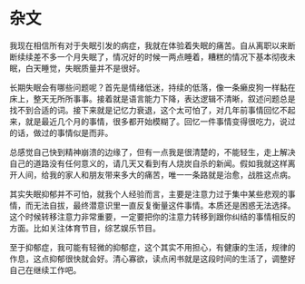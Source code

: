 # 杂文
我现在相信所有对于失眠引发的病症，我就在体验着失眠的痛苦。自从离职以来断断续续差不多一个月失眠了，情况好的时候一两点睡着，糟糕的情况下基本彻夜未眠，白天睡觉，失眠质量并不是很好。

长期失眠会有哪些问题呢？首先是情绪低迷，持续的低落，像一条癞皮狗一样黏在床上，整天无所所事事。接着就是语言能力下降，表达逻辑不清晰，叙述问题总是找不到合适的词。接下来就是记忆力衰退，这个太可怕了，对几年前事情回忆不起来，就是最近几个月的事情，很多都开始模糊了。回忆一件事情变得很吃力，说过的话，做过的事情似是而非。

总感觉自己快到精神崩溃的边缘了，但有一点我是很清楚的，不能轻生，走上解决自己的道路没有任何意义的，请几天又看到有人烧炭自杀的新闻。假如我就这样离开人间，给我的家人和朋友带来多大的痛苦，唯一一条路就是治愈，战胜这点病。

其实失眠抑郁并不可怕，就我个人经验而言，主要是注意力过于集中某些悲观的事情，而无法自拔，最终潜意识里一直反复衡量这件事情。本质还是困惑无法选择。这个时候转移注意力非常重要，一定要把你的注意力转移到跟你纠结的事情相反的方面。比如关注体育节目，综艺娱乐节目。

至于抑郁症，我可能有轻微的抑郁症，这个其实不用担心，有健康的生活，规律的作息，这点抑郁很快就会好。清心寡欲，读点闲书就是这段时间的生活了，调整好自己在继续工作吧。

